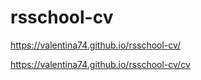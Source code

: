 # rsschool-cv
https://valentina74.github.io/rsschool-cv/


https://valentina74.github.io/rsschool-cv/cv
